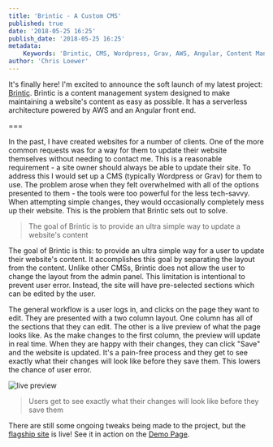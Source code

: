 ```yaml
---
title: 'Brintic - A Custom CMS'
published: true
date: '2018-05-25 16:25'
publish_date: '2018-05-25 16:25'
metadata:
    Keywords: 'Brintic, CMS, Wordpress, Grav, AWS, Angular, Content Management System'
author: 'Chris Loewer'
---
```


It's finally here!  I'm excited to announce the soft launch of my latest project: [Brintic](https://brintic.com).  Brintic is a content management system designed to make maintaining a website's content as easy as possible.  It has a serverless architecture powered by AWS and an Angular front end.

===

In the past, I have created websites for a number of clients.  One of the more common requests was for a way for them to update their website themselves without needing to contact me.  This is a reasonable requirement - a site owner should always be able to update their site.  To address this I would set up a CMS (typically Wordpress or Grav) for them to use.  The problem arose when they felt overwhelmed with all of the options presented to them - the tools were too powerful for the less tech-savvy.  When attempting simple changes, they would occasionally completely mess up their website.  This is the problem that Brintic sets out to solve.

> The goal of Brintic is to provide an ultra simple way to update a website's content

The goal of Brintic is this:  to provide an ultra simple way for a user to update their website's content.  It accomplishes this goal by separating the layout from the content.  Unlike other CMSs,  Brintic does not allow the user to change the layout from the admin panel.  This limitation is intentional to prevent user error.  Instead, the site will have pre-selected sections which can be edited by the user.

The general workflow is a user logs in, and clicks on the page they want to edit.  They are presented with a two column layout.  One column has all of the sections that they can edit.  The other is a live preview of what the page looks like.  As the make changes to the first column, the preview will update in real time.  When they are happy with their changes, they can click "Save" and the website is updated.  It's a pain-free process and they get to see exactly what their changes will look like before they save them.  This lowers the chance of user error.

![live preview](https://s3-us-west-2.amazonaws.com/brintic/1526153748.gif)

> Users get to see exactly what their changes will look like before they save them

There are still some ongoing tweaks being made to the project, but the [flagship site](https://brintic.com) is live!  See it in action on the [Demo Page](https://brintic.com/demo).